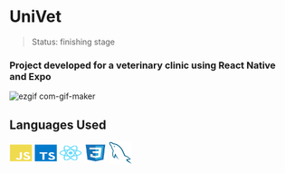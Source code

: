 <h1>UniVet</h1>

> Status: finishing stage

### Project developed for a veterinary clinic using React Native and Expo


![ezgif com-gif-maker](https://user-images.githubusercontent.com/58946306/179849095-c84fbf28-a705-4dfd-8fb8-598687cc2066.gif)



<h2>Languages Used</h2>

  <img align="center" alt="Murilo-Js" height="30" width="40" src="https://raw.githubusercontent.com/devicons/devicon/master/icons/javascript/javascript-plain.svg">
  <img align="center" alt="Murilo-Ts" height="30" width="40" src="https://raw.githubusercontent.com/devicons/devicon/master/icons/typescript/typescript-plain.svg">
  <img align="center" alt="Murilo-React" height="30" width="40" src="https://raw.githubusercontent.com/devicons/devicon/master/icons/react/react-original.svg">  
  <img align="center" alt="Murilo-CSS" height="30" width="40" src="https://raw.githubusercontent.com/devicons/devicon/master/icons/css3/css3-original.svg">
  <img align="center" alt="Murilo-sql height="30" width="40"  src="https://raw.githubusercontent.com/devicons/devicon/master/icons/mysql/mysql-original.svg">

          
